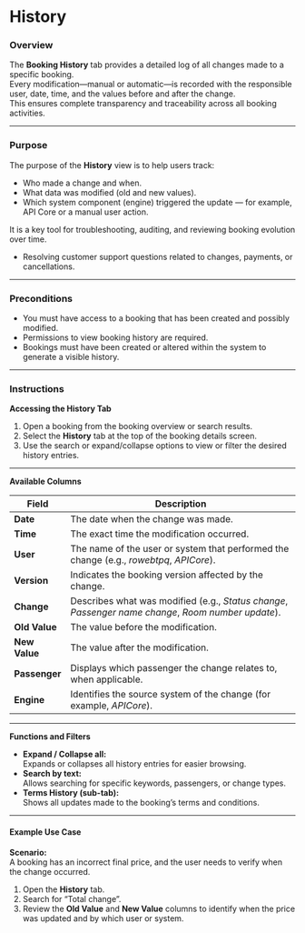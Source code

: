 # History

### **Overview**

The **Booking History** tab provides a detailed log of all changes made to a specific booking.\
Every modification—manual or automatic—is recorded with the responsible user, date, time, and the values before and after the change.\
This ensures complete transparency and traceability across all booking activities.

***

### **Purpose**

The purpose of the **History** view is to help users track:

* Who made a change and when.
* What data was modified (old and new values).
* Which system component (engine) triggered the update — for example, API Core or a manual user action.

It is a key tool for troubleshooting, auditing, and reviewing booking evolution over time.

* Resolving customer support questions related to changes, payments, or cancellations.

***

### **Preconditions**

* You must have access to a booking that has been created and possibly modified.
* Permissions to view booking history are required.
* Bookings must have been created or altered within the system to generate a visible history.

***

### **Instructions**

**Accessing the History Tab**

1. Open a booking from the booking overview or search results.
2. Select the **History** tab at the top of the booking details screen.
3. Use the search or expand/collapse options to view or filter the desired history entries.

***

**Available Columns**

| **Field**     | **Description**                                                                                     |
| ------------- | --------------------------------------------------------------------------------------------------- |
| **Date**      | The date when the change was made.                                                                  |
| **Time**      | The exact time the modification occurred.                                                           |
| **User**      | The name of the user or system that performed the change (e.g., _rowebtpq_, _APICore_).             |
| **Version**   | Indicates the booking version affected by the change.                                               |
| **Change**    | Describes what was modified (e.g., _Status change_, _Passenger name change_, _Room number update_). |
| **Old Value** | The value before the modification.                                                                  |
| **New Value** | The value after the modification.                                                                   |
| **Passenger** | Displays which passenger the change relates to, when applicable.                                    |
| **Engine**    | Identifies the source system of the change (for example, _APICore_).                                |

***

**Functions and Filters**

* **Expand / Collapse all:**\
  Expands or collapses all history entries for easier browsing.
* **Search by text:**\
  Allows searching for specific keywords, passengers, or change types.
* **Terms History (sub-tab):**\
  Shows all updates made to the booking’s terms and conditions.

***

#### **Example Use Case**

**Scenario:**\
A booking has an incorrect final price, and the user needs to verify when the change occurred.

1. Open the **History** tab.
2. Search for “Total change”.
3. Review the **Old Value** and **New Value** columns to identify when the price was updated and by which user or system.
